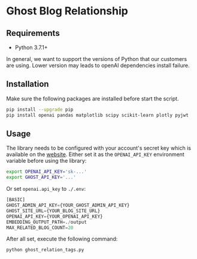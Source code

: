 # Ghost Blog Relationship

## Requirements

- Python 3.7.1+

In general, we want to support the versions of Python that our
customers are using. Lower version may leads to openAI dependencies install failure.
## Installation

Make sure the following packages are installed before start the script.
```bash
pip install --upgrade pip
pip install openai pandas matplotlib scipy scikit-learn plotly pyjwt
```

## Usage

The library needs to be configured with your account's secret key which is available on the [website](https://platform.openai.com/account/api-keys). Either set it as the `OPENAI_API_KEY` environment variable before using the library:

```bash
export OPENAI_API_KEY='sk-...'
export GHOST_API_KEY='...'

```

Or set `openai.api_key` to `./.env`:

```python
[BASIC]
GHOST_ADMIN_API_KEY={YOUR_GHOST_ADMIN_API_KEY}
GHOST_SITE_URL={YOUR_BLOG_SITE_URL}
OPENAI_API_KEY={YOUR_OPENAI_API_KEY}
EMBEDDING_OUTPUT_PATH=./output
MAX_RELATED_BLOG_COUNT=20
```

After all set, execute the following command:
```sh
python ghost_relation_tags.py

```

